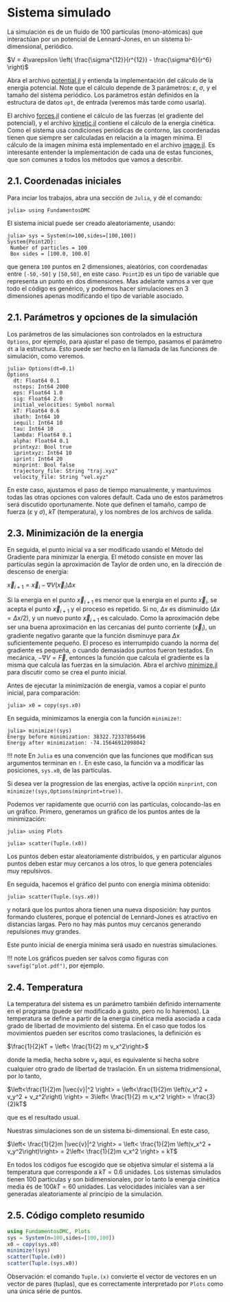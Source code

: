 
# Sistema simulado

La simulación es de un fluido de 100 partículas (mono-atómicas) que
interactúan por un
potencial de Lennard-Jones, en un sistema bi-dimensional, periódico.

$V = 4\varepsilon \left( \frac{\sigma^{12}}{r^{12}} - \frac{\sigma^6}{r^6} \right)$

Abra el archivo [potential.jl](https://github.com/m3g/FundamentosDMC.jl/blob/master/src/potential.jl) y entienda la implementación del
cálculo de la energia potencial. Note que el cálculo depende de 3
parámetros: $\varepsilon$, $\sigma$, y el tamaño del sistema periódico. Los
parámetros están definidos en la estructura de datos `opt`, de entrada (veremos más tarde como usarla). 

El archivo [forces.jl](https://github.com/m3g/FundamentosDMC.jl/blob/master/src/forces.jl) contiene el cálculo de las fuerzas (el gradiente
del potencial), y el archivo [kinetic.jl](https://github.com/m3g/FundamentosDMC.jl/blob/master/src/kinetic.jl) contiene el cálculo
de la energia cinética. Como el sistema usa condiciones periódicas de
contorno, las coordenadas tienen que siempre ser calculadas en relación
a la imagen mínima. El cálculo de la imagen mínima está implementado en
el archivo [image.jl](https://github.com/m3g/FundamentosDMC.jl/blob/master/src/image.jl). Es interesante entender la
implementación de cada una de estas funciones, que son comunes a todos
los métodos que vamos a describir. 

## 2.1. Coordenadas iniciales

Para inciar los trabajos, abra una sección de `Julia`, y dé el comando:
```julia-repl
julia> using FundamentosDMC
```
El sistema inicial puede ser creado aleatoriamente, usando: 
```julia-repl
julia> sys = System(n=100,sides=[100,100]) 
System{Point2D}:
 Number of particles = 100
 Box sides = [100.0, 100.0]

```
que genera `100` puntos en 2 dimensiones, aleatórios, con coordenadas entre `[-50,-50]` y `[50,50]`, en este caso. `Point2D` es un tipo de variable que representa un punto en dos dimensiones. Mas adelante vamos a ver que todo el código es genérico, y podemos hacer simulaciones en 3 dimensiones apenas modificando el tipo de variable asociado. 

## 2.1. Parámetros y opciones de la simulación

Los parámetros de las simulaciones son controlados en la estructura `Options`, por ejemplo, para ajustar el paso de tiempo, pasamos el parámetro `dt` a la estructura. Esto puede ser hecho en la llamada de las funciones de simulación, como veremos.

```julia-repl
julia> Options(dt=0.1)
Options
  dt: Float64 0.1
  nsteps: Int64 2000
  eps: Float64 1.0
  sig: Float64 2.0
  initial_velocities: Symbol normal
  kT: Float64 0.6
  ibath: Int64 10
  iequil: Int64 10
  tau: Int64 10
  lambda: Float64 0.1
  alpha: Float64 0.1
  printxyz: Bool true
  iprintxyz: Int64 10
  iprint: Int64 20
  minprint: Bool false
  trajectory_file: String "traj.xyz"
  velocity_file: String "vel.xyz"
```

En este caso, ajustamos el paso de tiempo manualmente, y mantuvimos todas las otras opciones con valores default. Cada uno de estos parámetros será discutido oportunamente. Note que definen el tamaño, campo de fuerza ($\varepsilon$ y $\sigma$), $kT$ (temperatura), y los nombres de los archivos de salida. 

## 2.3. Minimización de la energia

En seguida, el punto inicial va a ser modificado usando 
el Método del Gradiente para minimizar la energia. El
método consiste en mover las partículas según la aproximación de Taylor
de orden uno, en la dirección de descenso de energia:

$\vec{x}_{i+1} = \vec{x}_i - \nabla V(\vec{x}_i) \Delta x$

Si la energia en el punto $\vec{x}_{i+1}$ es menor que la energia en el
punto $\vec{x}_i$, se acepta el punto $\vec{x}_{i+1}$ y el proceso es
repetido. Si no, $\Delta x$ es disminuido ($\Delta x = \Delta x / 2$), y
un nuevo punto $\vec{x}_{i+1}$ es calculado. Como la aproximación debe
ser una buena aproximación en las cercanias del punto corriente ($\vec{x}_i$), un
gradiente negativo garante que la función disminuye para $\Delta x$
suficientemente pequeño. El proceso es interrumpido cuando la norma del
gradiente es pequeña, o cuando demasiados puntos fueron testados. En mecánica, $-\nabla V = \vec{F}$, entonces la función que calcula el gradiente es la misma que calcula las fuerzas en la simulación. Abra el archivo [minimize.jl](https://github.com/m3g/FundamentosDMC.jl/blob/master/src/minimize.jl) para
discutir como se crea el punto inicial. 

Antes de ejecutar la minimización de energia, vamos a copiar el punto inicial, para comparación:
```julia-repl
julia> x0 = copy(sys.x0)
```

En seguida, minimizamos la energia con la función `minimize!`:
```julia-repl
julia> minimize!(sys)
Energy before minimization: 38322.72337856496
Energy after minimization: -74.15646912098042
```

!!! note
    En `Julia` es una convención que las funciones que modifican sus argumentos terminan en `!`. En este caso, la función va a modificar las posiciones, `sys.x0`, de las partículas. 

Si desea ver la progression de las energias, active la opción `minprint`, con `minimize!(sys,Options(minprint=true))`.

Podemos ver rapidamente que ocurrió con las partículas, colocando-las en un gráfico. Primero, generamos un gráfico de los puntos antes de la minimización:
```julia-repl
julia> using Plots

julia> scatter(Tuple.(x0))
```
Los puntos deben estar aleatoriamente distribuídos, y en particular algunos puntos deben estar muy cercanos a los otros, lo que genera potenciales muy repulsivos.

En seguida, hacemos el gráfico del punto con energia mínima obtenido:
```julia-repl
julia> scatter(Tuple.(sys.x0))
```
y notará que los puntos ahora tienen una nueva disposición: hay puntos formando clusteres, porque el potencial de Lennard-Jones es atractivo en distancias largas. Pero no hay más puntos muy cercanos generando repulsiones muy grandes.

Este punto inicial de energia mínima será usado en nuestras simulaciones. 

!!! note
    Los gráficos pueden ser salvos como figuras con `savefig("plot.pdf")`, por ejemplo.

## 2.4. Temperatura

La temperatura del sistema es un parámetro también definido internamente
en el programa (puede ser modificado a gusto, pero no lo haremos). La
temperatura se define a partir de la energia cinética media asociada a cada
grado de libertad de movimiento del sistema. En el caso que todos los
movimientos pueden ser escritos como traslaciones, la definición es

$\frac{1}{2}kT = \left< \frac{1}{2} m v_x^2\right>$

donde la media, hecha sobre $v_x$ aqui, es equivalente si hecha sobre
cualquier otro grado de libertad de traslación. En un sistema
tridimensional, por lo tanto, 

$\left<\frac{1}{2}m |\vec{v}|^2 \right> = 
\left<\frac{1}{2}m \left(v_x^2 + v_y^2 + v_z^2\right) \right> = 
3\left< \frac{1}{2} m v_x^2 \right> = \frac{3}{2}kT$

que es el resultado usual.

Nuestras simulaciones son de un sistema bi-dimensional. En este caso,

$\left< \frac{1}{2}m |\vec{v}|^2 \right> = 
\left< \frac{1}{2}m \left(v_x^2 + v_y^2\right)\right> =
2\left< \frac{1}{2}m v_x^2 \right> = kT$

En todos los códigos fue escogido que se objetiva simular el sistema a
la temperatura que corresponde a $kT = 0.6$ unidades. Los sistemas
simulados tienen 100 partículas y son bidimensionales, por lo tanto la energia cinética media és de $100kT=60$ unidades. Las velocidades iniciales van a ser generadas aleatoriamente al princípio de la simulación. 

## 2.5. Código completo resumido

```julia
using FundamentosDMC, Plots
sys = System(n=100,sides=[100,100])
x0 = copy(sys.x0)
minimize!(sys)
scatter(Tuple.(x0))
scatter(Tuple.(sys.x0))
```

Observación: el comando `Tuple.(x)` convierte el vector de vectores en un vector de pares (tuplas), que es correctamente interpretado por `Plots` como una única série de puntos.



